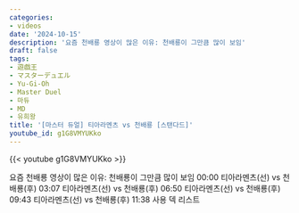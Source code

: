 ```yaml
---
categories:
- videos
date: '2024-10-15'
description: '요즘 천배룡 영상이 많은 이유: 천배룡이 그만큼 많이 보임'
draft: false
tags:
- 遊戯王
- マスターデュエル
- Yu-Gi-Oh
- Master Duel
- 마듀
- MD
- 유희왕
title: '[마스터 듀얼] 티아라멘츠 vs 천배룡 [스탠다드]'
youtube_id: g1G8VMYUKko
---
```



{{< youtube g1G8VMYUKko >}}

요즘 천배룡 영상이 많은 이유: 천배룡이 그만큼 많이 보임
00:00 티아라멘츠(선) vs 천배룡(후)
03:07 티아라멘츠(선) vs 천배룡(후)
06:50 티아라멘츠(선) vs 천배룡(후)
09:43 티아라멘츠(선) vs 천배룡(후)
11:38 사용 덱 리스트